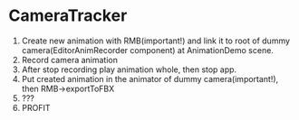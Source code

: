 # CameraTracker
1. Create new animation with RMB(important!) and link it to root of dummy camera(EditorAnimRecorder component) at AnimationDemo scene.
2. Record camera animation
3. After stop recording play animation whole, then stop app.
4. Put created animation in the animator of dummy camera(important!), then RMB->exportToFBX
5. ???
6. PROFIT
 
